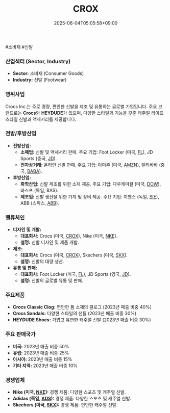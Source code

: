 ﻿---
title: "CROX"
date: 2025-06-04T05:05:58+09:00
lastmod: 2025-06-04T05:05:58+09:00
type: docs
sidebar:
  open: true
weight: 237
---
<div style="display:none">
  <meta property="article:published_time" content="2025-06-03T20:05:58Z" />
  <meta property="article:modified_time" content="2025-06-03T20:05:58Z" />
</div>
#소비재 #신발 

### 산업섹터 (Sector, Industry)

- **Sector:** 소비재 (Consumer Goods)
- **Industry:** 신발 (Footwear)

### 영위사업

Crocs Inc.는 주로 경량, 편안한 신발을 제조 및 유통하는 글로벌 기업입니다. 주요 브랜드로는 **Crocs**와 **HEYDUDE**가 있으며, 다양한 스타일과 기능을 갖춘 캐주얼 라이프스타일 신발과 액세서리를 제공합니다.

### 전방/후방산업

- **전방산업:**
    - **소매업:** 신발 및 액세서리 판매. 주요 기업: Foot Locker (미국, [FL](/company-analysis/fl/)), JD Sports (중국, [JD](/company-analysis/jd/)).
    - **전자상거래:** 온라인 신발 판매. 주요 기업: 아마존 (미국, [AMZN](/company-analysis/amzn/)), 알리바바 (중국, [BABA](/company-analysis/baba/)).
- **후방산업:**
    - **화학산업:** 신발 제조를 위한 소재 제공. 주요 기업: 다우케미컬 (미국, [DOW](/company-analysis/dow/)), 바스프 (독일, BAS).
    - **제조업:** 신발 생산을 위한 기계 및 장비 제공. 주요 기업: 지멘스 (독일, [SIE](/company-analysis/sie/)), ABB (스위스, [ABB](/company-analysis/abb/)).

### 밸류체인

- **디자인 및 개발:**
    - **대표회사:** Crocs (미국, [CROX](/company-analysis/crox/)), Nike (미국, [NKE](/company-analysis/nke/)).
    - **설명:** 신발 디자인 및 제품 개발.
- **제조:**
    - **대표회사:** Crocs (미국, [CROX](/company-analysis/crox/)), Skechers (미국, [SKX](/company-analysis/skx/)).
    - **설명:** 신발의 대량 생산.
- **유통 및 판매:**
    - **대표회사:** Foot Locker (미국, [FL](/company-analysis/fl/)), JD Sports (영국, [JD](/company-analysis/jd/)).
    - **설명:** 신발의 글로벌 유통 및 판매.

### 주요제품

- **Crocs Classic Clog:** 편안한 폼 소재의 클로그 (2023년 매출 비중 40%)
- **Crocs Sandals:** 다양한 스타일의 샌들 (2023년 매출 비중 30%)
- **HEYDUDE Shoes:** 가볍고 유연한 캐주얼 신발 (2023년 매출 비중 30%)

### 주요 판매국가

- **미국:** 2023년 매출 비중 50%
- **유럽:** 2023년 매출 비중 25%
- **아시아:** 2023년 매출 비중 15%
- **기타 지역:** 2023년 매출 비중 10%

### 경쟁업체

- **Nike (미국, [NKE](/company-analysis/nke/)):** 경쟁 제품: 다양한 스포츠 및 캐주얼 신발.
- **Adidas (독일, [ADS](/company-analysis/ads/)):** 경쟁 제품: 다양한 스포츠 및 캐주얼 신발.
- **Skechers (미국, [SKX](/company-analysis/skx/)):** 경쟁 제품: 편안한 캐주얼 신발.
